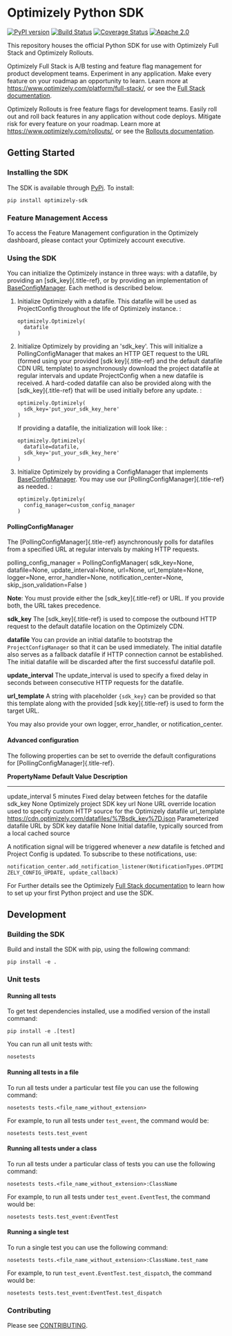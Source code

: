 Optimizely Python SDK
=====================

[![PyPI
version](https://badge.fury.io/py/optimizely-sdk.svg)](https://pypi.org/project/optimizely-sdk)
[![Build
Status](https://travis-ci.org/optimizely/python-sdk.svg?branch=master)](https://travis-ci.org/optimizely/python-sdk)
[![Coverage
Status](https://coveralls.io/repos/github/optimizely/python-sdk/badge.svg)](https://coveralls.io/github/optimizely/python-sdk)
[![Apache
2.0](https://img.shields.io/badge/License-Apache%202.0-blue.svg)](http://www.apache.org/licenses/LICENSE-2.0)

This repository houses the official Python SDK for use with Optimizely
Full Stack and Optimizely Rollouts.

Optimizely Full Stack is A/B testing and feature flag management for
product development teams. Experiment in any application. Make every
feature on your roadmap an opportunity to learn. Learn more at
<https://www.optimizely.com/platform/full-stack/>, or see the [Full
Stack
documentation](https://docs.developers.optimizely.com/full-stack/docs).

Optimizely Rollouts is free feature flags for development teams. Easily
roll out and roll back features in any application without code deploys.
Mitigate risk for every feature on your roadmap. Learn more at
<https://www.optimizely.com/rollouts/>, or see the [Rollouts
documentation](https://docs.developers.optimizely.com/rollouts/docs).

Getting Started
---------------

### Installing the SDK

The SDK is available through
[PyPi](https://pypi.python.org/pypi?name=optimizely-sdk&:action=display).
To install:

    pip install optimizely-sdk

### Feature Management Access

To access the Feature Management configuration in the Optimizely
dashboard, please contact your Optimizely account executive.

### Using the SDK

You can initialize the Optimizely instance in three ways: with a
datafile, by providing an [sdk\_key]{.title-ref}, or by providing an
implementation of
[BaseConfigManager](https://github.com/optimizely/python-sdk/tree/master/optimizely/config_manager.py#L32).
Each method is described below.

1.  Initialize Optimizely with a datafile. This datafile will be used as
    ProjectConfig throughout the life of Optimizely instance. :

        optimizely.Optimizely(
          datafile
        )

2.  Initialize Optimizely by providing an \'sdk\_key\'. This will
    initialize a PollingConfigManager that makes an HTTP GET request to
    the URL (formed using your provided [sdk key]{.title-ref} and the
    default datafile CDN URL template) to asynchronously download the
    project datafile at regular intervals and update ProjectConfig when
    a new datafile is received. A hard-coded datafile can also be
    provided along with the [sdk\_key]{.title-ref} that will be used
    initially before any update. :

        optimizely.Optimizely(
          sdk_key='put_your_sdk_key_here'
        )

    If providing a datafile, the initialization will look like: :

        optimizely.Optimizely(
          datafile=datafile,
          sdk_key='put_your_sdk_key_here'
        )

3.  Initialize Optimizely by providing a ConfigManager that implements
    [BaseConfigManager](https://github.com/optimizely/python-sdk/tree/master/optimizely/config_manager.py#L32).
    You may use our [PollingConfigManager]{.title-ref} as needed. :

        optimizely.Optimizely(
          config_manager=custom_config_manager
        )

#### PollingConfigManager

The [PollingConfigManager]{.title-ref} asynchronously polls for
datafiles from a specified URL at regular intervals by making HTTP
requests.

polling\_config\_manager = PollingConfigManager( sdk\_key=None,
datafile=None, update\_interval=None, url=None, url\_template=None,
logger=None, error\_handler=None, notification\_center=None,
skip\_json\_validation=False )

**Note**: You must provide either the [sdk\_key]{.title-ref} or URL. If
you provide both, the URL takes precedence.

**sdk\_key** The [sdk\_key]{.title-ref} is used to compose the outbound
HTTP request to the default datafile location on the Optimizely CDN.

**datafile** You can provide an initial datafile to bootstrap the
`ProjectConfigManager` so that it can be used immediately. The initial
datafile also serves as a fallback datafile if HTTP connection cannot be
established. The initial datafile will be discarded after the first
successful datafile poll.

**update\_interval** The update\_interval is used to specify a fixed
delay in seconds between consecutive HTTP requests for the datafile.

**url\_template** A string with placeholder `{sdk_key}` can be provided
so that this template along with the provided [sdk key]{.title-ref} is
used to form the target URL.

You may also provide your own logger, error\_handler, or
notification\_center.

#### Advanced configuration

The following properties can be set to override the default
configurations for [PollingConfigManager]{.title-ref}.

  **PropertyName**   **Default Value**                                           **Description**
  ------------------ ----------------------------------------------------------- --------------------------------------------------------------------------------------
  update\_interval   5 minutes                                                   Fixed delay between fetches for the datafile
  sdk\_key           None                                                        Optimizely project SDK key
  url                None                                                        URL override location used to specify custom HTTP source for the Optimizely datafile
  url\_template      <https://cdn.optimizely.com/datafiles/%7Bsdk_key%7D.json>   Parameterized datafile URL by SDK key
  datafile           None                                                        Initial datafile, typically sourced from a local cached source

A notification signal will be triggered whenever a *new* datafile is
fetched and Project Config is updated. To subscribe to these
notifications, use:

`notification_center.add_notification_listener(NotificationTypes.OPTIMIZELY_CONFIG_UPDATE, update_callback)`

For Further details see the Optimizely [Full Stack
documentation](https://docs.developers.optimizely.com/full-stack/docs)
to learn how to set up your first Python project and use the SDK.

Development
-----------

### Building the SDK

Build and install the SDK with pip, using the following command:

    pip install -e .

### Unit tests

#### Running all tests

To get test dependencies installed, use a modified version of the
install command:

    pip install -e .[test]

You can run all unit tests with:

    nosetests

#### Running all tests in a file

To run all tests under a particular test file you can use the following
command:

    nosetests tests.<file_name_without_extension>

For example, to run all tests under `test_event`, the command would be:

    nosetests tests.test_event

#### Running all tests under a class

To run all tests under a particular class of tests you can use the
following command:

    nosetests tests.<file_name_without_extension>:ClassName

For example, to run all tests under `test_event.EventTest`, the command
would be:

    nosetests tests.test_event:EventTest

#### Running a single test

To run a single test you can use the following command:

    nosetests tests.<file_name_without_extension>:ClassName.test_name

For example, to run `test_event.EventTest.test_dispatch`, the command
would be:

    nosetests tests.test_event:EventTest.test_dispatch

### Contributing

Please see [CONTRIBUTING](CONTRIBUTING.md).
